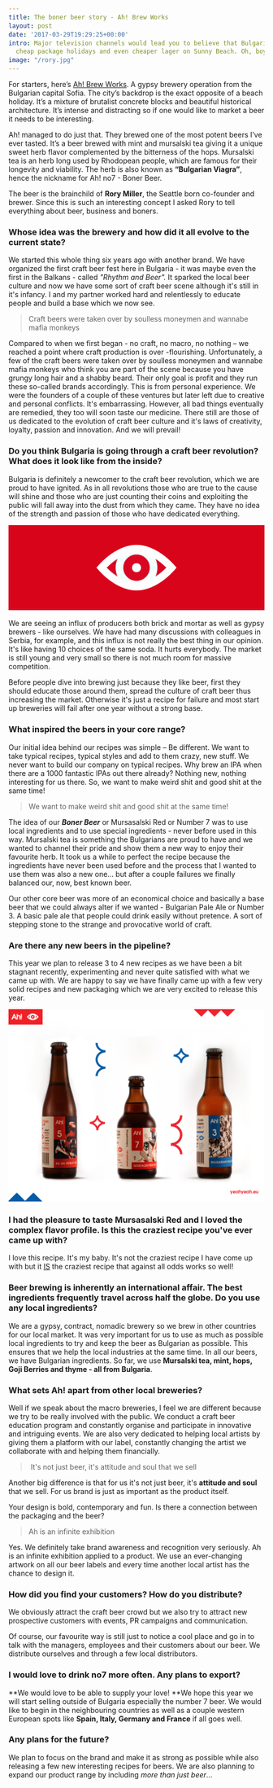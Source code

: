 ```yaml
---
title: The boner beer story - Ah! Brew Works
layout: post
date: '2017-03-29T19:29:25+00:00'
intro: Major television channels would lead you to believe that Bulgaria is all about
  cheap package holidays and even cheaper lager on Sunny Beach. Oh, boy are they wrong.
image: "/rory.jpg"
---
```

For starters, here’s <a href="http://yeahyeah.eu">Ah! Brew Works</a>. A gypsy brewery operation from the Bulgarian capital Sofia. The city’s backdrop is the exact opposite of a beach holiday. It’s a mixture of brutalist concrete blocks and beautiful historical architecture. It’s intense and distracting so if one would like to market a beer it needs to be interesting.

Ah! managed to do just that. They brewed one of the most potent beers I’ve ever tasted. It’s a beer brewed with mint and mursalski tea giving it a unique sweet herb flavor complemented by the bitterness of the hops. Mursalski tea is an herb long used by Rhodopean people, which are famous for their longevity and viability. The herb is also known as **“Bulgarian Viagra”**, hence the nickname for Ah! no7 - Boner Beer.

The beer is the brainchild of **Rory Miller**, the Seattle born co-founder and brewer. Since this is such an interesting concept I asked Rory to tell everything about beer, business and boners.

### Whose idea was the brewery and how did it all evolve to the current state?

We started this whole thing six years ago with another brand. We have organized the first craft beer fest here in Bulgaria - it was maybe even the first in the Balkans - called *"Rhythm and Beer".* It sparked the local beer culture and now we have some sort of craft beer scene although it's still in it's infancy. I and my partner worked hard and relentlessly to educate people and build a base which we now see.
<blockquote>Craft beers were taken over by soulless moneymen and wannabe mafia monkeys</blockquote>

Compared to when we first began - no craft, no macro, no nothing – we reached a point where craft production is over -flourishing. Unfortunately, a few of the craft beers were taken over by soulless moneymen and wannabe mafia monkeys who think you are part of the scene because you have grungy long hair and a shabby beard. Their only goal is profit and they run these so-called brands accordingly. This is from personal experience. We were the founders of a couple of these ventures but later left due to creative and personal conflicts. It's embarrassing. However, all bad things eventually are remedied, they too will soon taste our medicine. There still are those of us dedicated to the evolution of craft beer culture and it's laws of creativity, loyalty, passion and innovation. And we will prevail!

### Do you think Bulgaria is going through a craft beer revolution? What does it look like from the inside?

Bulgaria is definitely a newcomer to the craft beer revolution, which we are proud to have ignited. As in all revolutions those who are true to the cause will shine and those who are just counting their coins and exploiting the public will fall away into the dust from which they came. They have no idea of the strength and passion of those who have dedicated everything.

![](/uploads/ah.gif)

We are seeing an influx of producers both brick and mortar as well as gypsy brewers - like ourselves. We have had many discussions with colleagues in Serbia, for example, and this influx is not really the best thing in our opinion.  It's like having 10 choices of the same soda. It hurts everybody. The market is still young and very small so there is not much room for massive competition.

Before people dive into brewing just because they like beer, first they should educate those around them, spread the culture of craft beer thus increasing the market. Otherwise it's just a recipe for failure and most start up breweries will fail after one year without a strong base.

### What inspired the beers in your core range?

Our initial idea behind our recipes was simple – Be different. We want to take typical recipes, typical styles and add to them crazy, new stuff. We never want to build our company on typical recipes. Why brew an IPA when there are a 1000 fantastic IPAs out there already? Nothing new, nothing interesting for us there. So, we want to make weird shit and good shit at the same time!
<blockquote>We want to make weird shit and good shit at the same time!</blockquote>

The idea of our ***Boner Beer*** or Mursasalski Red or Number 7 was to use local ingredients and to use special ingredients - never before used in this way. Mursalski tea is something the Bulgarians are proud to have and we wanted to channel their pride and show them a new way to enjoy their favourite herb. It took us a while to perfect the recipe because the ingredients have never been used before and the process that I wanted to use them was also a new one... but after a couple failures we finally balanced our, now, best known beer.

Our other core beer was more of an economical choice and basically a base beer that we could always alter if we wanted - Bulgarian Pale Ale or Number 3. A basic pale ale that people could drink easily without pretence. A sort of stepping stone to the strange and provocative world of craft.

### Are there any new beers in the pipeline?

This year we plan to release 3 to 4 new recipes as we have been a bit stagnant recently, experimenting and never quite satisfied with what we came up with. We are happy to say we have finally came up with a few very solid recipes and new packaging which we are very excited to release this year.

![](/uploads/ah.png)

### I had the pleasure to taste Mursasalski Red and I loved the complex flavor profile. Is this the craziest recipe you've ever came up with?

I love this recipe. It's my baby. It's not the craziest recipe I have come up with but it <u>IS</u> the craziest recipe that against all odds works so well!

### Beer brewing is inherently an international affair. The best ingredients frequently travel across half the globe. Do you use any local ingredients?

We are a gypsy, contract, nomadic brewery so we brew in other countries for our local market. It was very important for us to use as much as possible local ingredients to try and keep the beer as Bulgarian as possible. This ensures that we help the local industries at the same time. In all our beers, we have Bulgarian ingredients. So far, we use **Mursalski tea, mint, hops, Goji Berries and thyme - all from Bulgaria**.

### What sets Ah! apart from other local breweries?

Well if we speak about the macro breweries, I feel we are different because we try to be really involved with the public. We conduct a craft beer education program and constantly organise and participate in innovative and intriguing events. We are also very dedicated to helping local artists by giving them a platform with our label, constantly changing the artist we collaborate with and helping them financially.
<blockquote>&nbsp;It's not just beer, it's attitude and soul that we sell</blockquote>

Another big difference is that for us it's not just beer, it's **attitude and soul** that we sell. For us brand is just as important as the product itself.

Your design is bold, contemporary and fun. Is there a connection between the packaging and the beer?
<blockquote>Ah is an infinite exhibition</blockquote>

Yes. We definitely take brand awareness and recognition very seriously. Ah is an infinite exhibition applied to a product. We use an ever-changing artwork on all our beer labels and every time another local artist has the chance to design it.

### How did you find your customers? How do you distribute?

We obviously attract the craft beer crowd but we also try to attract new prospective customers with events, PR campaigns and communication.

Of course, our favourite way is still just to notice a cool place and go in to talk with the managers, employees and their customers about our beer. We distribute ourselves and through a few local distributors.

### I would love to drink no7 more often. Any plans to export?

**We would love to be able to supply your love! **We hope this year we will start selling outside of Bulgaria especially the number 7 beer. We would like to begin in the neighbouring countries as well as a couple western European spots like **Spain, Italy, Germany and France** if all goes well.

### Any plans for the future?

We plan to focus on the brand and make it as strong as possible while also releasing a few new interesting recipes for beers. We are also planning to expand our product range by including *more than just beer*...